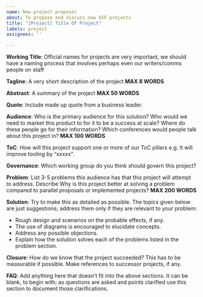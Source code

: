 ```yaml
---
name: New project proposal
about: To propose and discuss new GSF projects
title: "[Project] Title Of Project"
labels: project
assignees: ''

---
```


**Working Title**: Official names for projects are very important, we should have a naming process that involves perhaps even our writers/comms people on staff

**Tagline**: A very short description of the project **MAX 8 WORDS**

**Abstract**: A summary of the project **MAX 50 WORDS**

**Quote**: Include made up quote from a business leader.

**Audience**: Who is the primary audience for this solution? Who would we need to market this product to for it to be a success at scale? Where do these people go for their information? Which conferences would people talk about this project in? **MAX 100 WORDS**

**ToC**: How will this project support one or more of our ToC pillars
e.g. It will improve tooling by “xxxxx”.

**Governance**: Which working group do you think should govern this project?

**Problem**: List 3-5 problems this audience has that this project will attempt to address. Describe Why is this project better at solving a problem compared to parallel proposals or implemented projects? **MAX 200 WORDS**

**Solution**: Try to make this as detailed as possible. The topics given below are just suggestions; address them only if they are relevant to your problem:
- Rough design and scenarios on the probable effects, if any.
- The use of diagrams is encouraged to elucidate concepts.
- Address any possible objections.
- Explain how the solution solves each of the problems listed in the problem section.

**Closure**: How do we know that the project succeeded? This has to be measurable if possible. Make references to successor projects, if any.

**FAQ**: Add anything here that doesn't fit into the above sections. It can be blank, to begin with; as questions are asked and points clarified use this section to document those clarifications.
